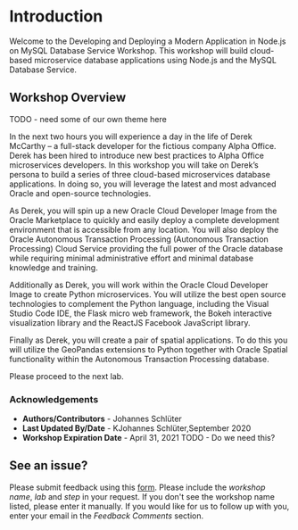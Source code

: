 # Introduction

Welcome to the Developing and Deploying a Modern Application in Node.js on MySQL Database Service Workshop. This workshop will build cloud-based microservice database applications using Node.js and the MySQL Database Service.

## Workshop Overview

TODO - need some of our own theme here

In the next two hours you will experience a day in the life of Derek McCarthy – a full-stack developer for the fictious company Alpha Office. Derek has been hired to introduce new best practices to Alpha Office microservices developers. In this workshop you will take on Derek’s persona to build a series of three cloud-based microservices database applications. In doing so, you will leverage the latest and most advanced Oracle and open-source technologies.

As Derek, you will spin up a new Oracle Cloud Developer Image from the Oracle Marketplace to quickly and easily deploy a complete development environment that is accessible from any location. You will also deploy the Oracle Autonomous Transaction Processing (Autonomous Transaction Processing) Cloud Service providing the full power of the Oracle database while requiring minimal administrative effort and minimal database knowledge and training.  

Additionally as Derek, you will work within the Oracle Cloud Developer Image to create Python microservices. You will utilize the best open source technologies to complement the Python language, including the Visual Studio Code IDE, the Flask micro web framework, the Bokeh interactive visualization library and the ReactJS Facebook JavaScript library.  

Finally as Derek, you will create a pair of spatial applications. To do this you will utilize the GeoPandas extensions to Python together with Oracle Spatial functionality within the Autonomous Transaction Processing database.

Please proceed to the next lab.

### Acknowledgements

- **Authors/Contributors** - Johannes Schlüter
- **Last Updated By/Date** - KJohannes Schlüter,September 2020
- **Workshop Expiration Date** - April 31, 2021 TODO - Do we need this?

## See an issue?
Please submit feedback using this [form](https://apexapps.oracle.com/pls/apex/f?p=133:1:::::P1_FEEDBACK:1). Please include the *workshop name*, *lab* and *step* in your request.  If you don't see the workshop name listed, please enter it manually. If you would like for us to follow up with you, enter your email in the *Feedback Comments* section.
